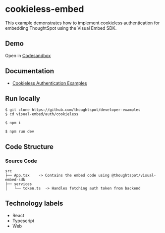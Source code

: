 # cookieless-embed

This example demonstrates how to implement cookieless authentication for embedding ThoughtSpot using the Visual Embed SDK.

## Demo

Open in [Codesandbox](https://githubbox.com/thoughtspot/developer-examples/tree/main/visual-embed/auth/cookieless)

## Documentation

- [Cookieless Authentication Examples](https://developers.thoughtspot.com/docs/trusted-auth-sdk#_cookieless_authentication_examples)

## Run locally

```
$ git clone https://github.com/thoughtspot/developer-examples
$ cd visual-embed/auth/cookieless
```
```
$ npm i
```
```
$ npm run dev
```

## Code Structure

### Source Code
```
src
├── App.tsx    -> Contains the embed code using @thoughtspot/visual-embed-sdk
├── services
│   └── token.ts  -> Handles fetching auth token from backend
```

## Technology labels

- React
- Typescript
- Web

